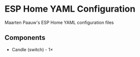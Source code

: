 # ESP Home YAML Configuration
Maarten Paauw's ESP Home YAML configuration files

## Components
- Candle (switch) - 1×
